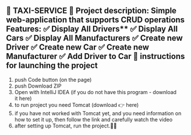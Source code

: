🚖 TAXI-SERVICE 🚖
Project description:
Simple web-application that supports CRUD operations
Features:
✅ Display All Drivers**
✅ Display All Cars
✅ Display All Manufacturers
✅ Create new Driver
✅ Create new Car
✅ Create new Manufacturer
✅ Add Driver to Car
📀 instructions for launching the project
-------------------------------------------------------------------------------------------------------------------------
1. push Code button (on the page)
2. push Download ZIP
3. Open with IntelliJ IDEA (if you do not have this program - download it here)
4. to run project you need Tomcat (download 👉 here)
5. if you have not worked with Tomcat yet, and you need information on how to set it up, then follow the link and carefully watch the video
6. after setting up Tomcat, run the project.🏃‍♀️
